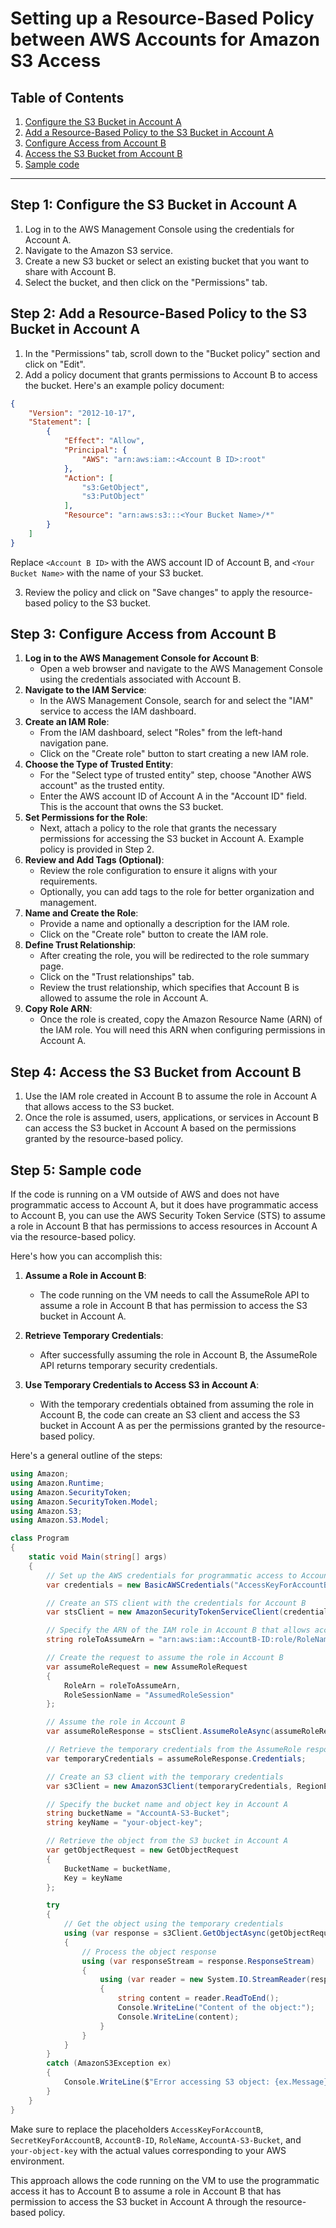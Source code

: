 # Setting up a Resource-Based Policy between AWS Accounts for Amazon S3 Access

## Table of Contents
1. [Configure the S3 Bucket in Account A](#step-1-configure-the-s3-bucket-in-account-a)
2. [Add a Resource-Based Policy to the S3 Bucket in Account A](#step-2-add-a-resource-based-policy-to-the-s3-bucket-in-account-a)
3. [Configure Access from Account B](#step-3-configure-access-from-account-b)
4. [Access the S3 Bucket from Account B](#step-4-access-the-s3-bucket-from-account-b)
5. [Sample code](#Sample-code)

---

## Step 1: Configure the S3 Bucket in Account A
1. Log in to the AWS Management Console using the credentials for Account A.
2. Navigate to the Amazon S3 service.
3. Create a new S3 bucket or select an existing bucket that you want to share with Account B.
4. Select the bucket, and then click on the "Permissions" tab.

## Step 2: Add a Resource-Based Policy to the S3 Bucket in Account A
1. In the "Permissions" tab, scroll down to the "Bucket policy" section and click on "Edit".
2. Add a policy document that grants permissions to Account B to access the bucket. Here's an example policy document:

```json
{
    "Version": "2012-10-17",
    "Statement": [
        {
            "Effect": "Allow",
            "Principal": {
                "AWS": "arn:aws:iam::<Account B ID>:root"
            },
            "Action": [
                "s3:GetObject",
                "s3:PutObject"
            ],
            "Resource": "arn:aws:s3:::<Your Bucket Name>/*"
        }
    ]
}
```
Replace `<Account B ID>` with the AWS account ID of Account B, and `<Your Bucket Name>` with the name of your S3 bucket.

3. Review the policy and click on "Save changes" to apply the resource-based policy to the S3 bucket.

## Step 3: Configure Access from Account B
1. **Log in to the AWS Management Console for Account B**:
   - Open a web browser and navigate to the AWS Management Console using the credentials associated with Account B.
2. **Navigate to the IAM Service**:
   - In the AWS Management Console, search for and select the "IAM" service to access the IAM dashboard.
3. **Create an IAM Role**:
   - From the IAM dashboard, select "Roles" from the left-hand navigation pane.
   - Click on the "Create role" button to start creating a new IAM role.
4. **Choose the Type of Trusted Entity**:
   - For the "Select type of trusted entity" step, choose "Another AWS account" as the trusted entity.
   - Enter the AWS account ID of Account A in the "Account ID" field. This is the account that owns the S3 bucket.
5. **Set Permissions for the Role**:
   - Next, attach a policy to the role that grants the necessary permissions for accessing the S3 bucket in Account A. Example policy is provided in Step 2.
6. **Review and Add Tags (Optional)**:
   - Review the role configuration to ensure it aligns with your requirements.
   - Optionally, you can add tags to the role for better organization and management.
7. **Name and Create the Role**:
   - Provide a name and optionally a description for the IAM role.
   - Click on the "Create role" button to create the IAM role.
8. **Define Trust Relationship**:
   - After creating the role, you will be redirected to the role summary page.
   - Click on the "Trust relationships" tab.
   - Review the trust relationship, which specifies that Account B is allowed to assume the role in Account A.
9. **Copy Role ARN**:
   - Once the role is created, copy the Amazon Resource Name (ARN) of the IAM role. You will need this ARN when configuring permissions in Account A.

## Step 4: Access the S3 Bucket from Account B
1. Use the IAM role created in Account B to assume the role in Account A that allows access to the S3 bucket.
2. Once the role is assumed, users, applications, or services in Account B can access the S3 bucket in Account A based on the permissions granted by the resource-based policy.

## Step 5: Sample code
If the code is running on a VM outside of AWS and does not have programmatic access to Account A, but it does have programmatic access to Account B, you can use the AWS Security Token Service (STS) to assume a role in Account B that has permissions to access resources in Account A via the resource-based policy.

Here's how you can accomplish this:

1. **Assume a Role in Account B**:
   - The code running on the VM needs to call the AssumeRole API to assume a role in Account B that has permission to access the S3 bucket in Account A.

2. **Retrieve Temporary Credentials**:
   - After successfully assuming the role in Account B, the AssumeRole API returns temporary security credentials.

3. **Use Temporary Credentials to Access S3 in Account A**:
   - With the temporary credentials obtained from assuming the role in Account B, the code can create an S3 client and access the S3 bucket in Account A as per the permissions granted by the resource-based policy.

Here's a general outline of the steps:

```csharp
using Amazon;
using Amazon.Runtime;
using Amazon.SecurityToken;
using Amazon.SecurityToken.Model;
using Amazon.S3;
using Amazon.S3.Model;

class Program
{
    static void Main(string[] args)
    {
        // Set up the AWS credentials for programmatic access to Account B
        var credentials = new BasicAWSCredentials("AccessKeyForAccountB", "SecretKeyForAccountB");

        // Create an STS client with the credentials for Account B
        var stsClient = new AmazonSecurityTokenServiceClient(credentials, RegionEndpoint.USWest2); // Change the region accordingly

        // Specify the ARN of the IAM role in Account B that allows access to Account A's S3 bucket
        string roleToAssumeArn = "arn:aws:iam::AccountB-ID:role/RoleName"; // Change this to the ARN of your IAM role in Account B

        // Create the request to assume the role in Account B
        var assumeRoleRequest = new AssumeRoleRequest
        {
            RoleArn = roleToAssumeArn,
            RoleSessionName = "AssumedRoleSession"
        };

        // Assume the role in Account B
        var assumeRoleResponse = stsClient.AssumeRoleAsync(assumeRoleRequest).GetAwaiter().GetResult();

        // Retrieve the temporary credentials from the AssumeRole response
        var temporaryCredentials = assumeRoleResponse.Credentials;

        // Create an S3 client with the temporary credentials
        var s3Client = new AmazonS3Client(temporaryCredentials, RegionEndpoint.USWest2); // Change the region accordingly

        // Specify the bucket name and object key in Account A
        string bucketName = "AccountA-S3-Bucket";
        string keyName = "your-object-key";

        // Retrieve the object from the S3 bucket in Account A
        var getObjectRequest = new GetObjectRequest
        {
            BucketName = bucketName,
            Key = keyName
        };

        try
        {
            // Get the object using the temporary credentials
            using (var response = s3Client.GetObjectAsync(getObjectRequest).GetAwaiter().GetResult())
            {
                // Process the object response
                using (var responseStream = response.ResponseStream)
                {
                    using (var reader = new System.IO.StreamReader(responseStream))
                    {
                        string content = reader.ReadToEnd();
                        Console.WriteLine("Content of the object:");
                        Console.WriteLine(content);
                    }
                }
            }
        }
        catch (AmazonS3Exception ex)
        {
            Console.WriteLine($"Error accessing S3 object: {ex.Message}");
        }
    }
}
```

Make sure to replace the placeholders `AccessKeyForAccountB`, `SecretKeyForAccountB`, `AccountB-ID`, `RoleName`, `AccountA-S3-Bucket`, and `your-object-key` with the actual values corresponding to your AWS environment.

This approach allows the code running on the VM to use the programmatic access it has to Account B to assume a role in Account B that has permission to access the S3 bucket in Account A through the resource-based policy.
